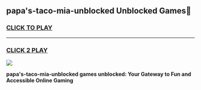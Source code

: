 
## papa's-taco-mia-unblocked Unblocked Games👋
<h3>
<a href="https://news.freeplayer.one?title=papa's-taco-mia-unblocked&ref=16F">CLICK TO PLAY</a></h3>
<hr>

<h3>
<a href="https://news.freeplayer.one?title=papa's-taco-mia-unblocked&ref=16F">CLICK 2 PLAY</a>
  
</h3>

<a href="https://news.freeplayer.one?title=papa's-taco-mia-unblocked&ref=16F/"><img src="https://clearcache.store/games.png"></a>


**papa's-taco-mia-unblocked games unblocked: Your Gateway to Fun and Accessible Online Gaming**
